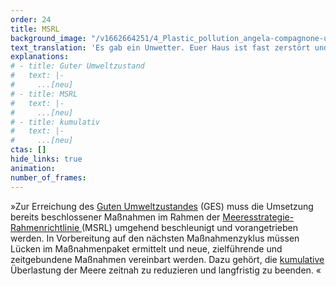 ```yaml
---
order: 24
title: MSRL
background_image: "/v1662664251/4_Plastic_pollution_angela-compagnone-unsplash_dzyzwh_rboxn6.jpg#4cd4ff"
text_translation: 'Es gab ein Unwetter. Euer Haus ist fast zerstört und ihr braucht Handwerker:innen, um es zu reparieren. Dringend. Also macht ihr eine Liste mit den Aufgaben für die verschiedenen Gewerke und beauftragt die Firmen. Aber die machen auch wieder nur Listen und ihr bekommt ständig neue Kostenvoranschläge und neue Termine zugeschickt. Und ihr sitzt vor eurem Haus, ohne Dach, ohne Strom, ohne Wasser, und alle schicken sich nur Papiere hin und her…'
explanations:
# - title: Guter Umweltzustand
#   text: |-
#     ...[neu]
# - title: MSRL
#   text: |-
#     ...[neu]
# - title: kumulativ
#   text: |-
#     ...[neu]
ctas: []
hide_links: true
animation:
number_of_frames:
---
```

»Zur Erreichung des [Guten Umweltzustandes](# "Guter Umweltzustand") (GES) muss die Umsetzung bereits beschlossener Maßnahmen im Rahmen der [Meeresstrategie-Rahmenrichtlinie ](# "MSRL")(MSRL) umgehend beschleunigt und vorangetrieben werden. In Vorbereitung auf den nächsten Maßnahmenzyklus müssen Lücken im Maßnahmenpaket ermittelt und neue, zielführende und zeitgebundene Maßnahmen vereinbart werden. Dazu gehört, die [kumulative](# "kumulativ") Überlastung der Meere zeitnah zu reduzieren und langfristig zu beenden. «